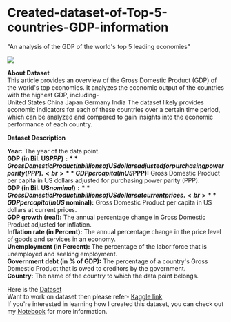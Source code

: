 # Created-dataset-of-Top-5-countries-GDP-information
"An analysis of the GDP of the world's top 5 leading economies"

![](https://images.cnbctv18.com/wp-content/uploads/2018/08/GDP-350x196.jpeg)

**About Dataset**<br>
This article provides an overview of the Gross Domestic Product (GDP) of the world's top economies. It analyzes the economic output of the countries with the highest GDP, including-<br>
United States
China
Japan
Germany
India
The dataset likely provides economic indicators for each of these countries over a certain time period, which can be analyzed and compared to gain insights into the economic performance of each country.

**Dataset Description**

**Year:** The year of the data point.<br>
**GDP (in Bil. US$PPP):** Gross Domestic Product in billions of US dollars adjusted for purchasing power parity (PPP).<br>
**GDP per capita (in US$PPP):** Gross Domestic Product per capita in US dollars adjusted for purchasing power parity (PPP).<br>
**GDP (in Bil. US$nominal):** Gross Domestic Product in billions of US dollars at current prices.<br>
**GDP per capita (in US$ nominal):** Gross Domestic Product per capita in US dollars at current prices.<br>
**GDP growth (real):** The annual percentage change in Gross Domestic Product adjusted for inflation.<br>
**Inflation rate (in Percent):** The annual percentage change in the price level of goods and services in an economy.<br>
**Unemployment (in Percent):** The percentage of the labor force that is unemployed and seeking employment.<br>
**Government debt (in % of GDP):** The percentage of a country's Gross Domestic Product that is owed to creditors by the government.<br>
**Country:** The name of the country to which the data point belongs.<br>

Here is the [Dataset](https://github.com/khushiyadav2022/Created-dataset-of-Top-5-countries-GDP-information/blob/baadb33b5f0e4c836a5727da73fec5596f3f53f6/Top%20countries%20GDP%20info.csv)<br>
Want to work on dataset then please refer- [Kaggle link](https://www.kaggle.com/datasets/khushiyadav2022/top-countries-gdp-information)<br>
If you're interested in learning how I created this dataset, you can check out my [Notebook](https://github.com/khushiyadav2022/Created-dataset-of-Top-5-countries-GDP-information/blob/baadb33b5f0e4c836a5727da73fec5596f3f53f6/top-countries-gdp-info%20(1).ipynb) for more information.

